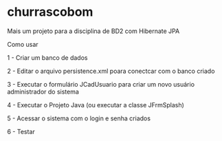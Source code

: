 # churrascobom
Mais um projeto para a disciplina de BD2 com Hibernate JPA

Como usar

1 - Criar um banco de dados

2 - Editar o arquivo persistence.xml poara conectcar com o banco criado

3 - Executar o formulário JCadUsuario para criar um  novo usuário administrador do sistema

4 - Executar o Projeto Java (ou executar a classe JFrmSplash)

5 - Acessar o sistema com o login e senha criados

6 - Testar
